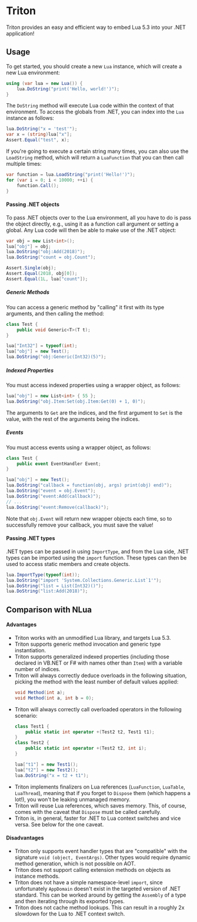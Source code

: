 # Triton

Triton provides an easy and efficient way to embed Lua 5.3 into your .NET application!

## Usage

To get started, you should create a new `Lua` instance, which will create a new Lua environment:
```csharp
using (var lua = new Lua()) {
    lua.DoString("print('Hello, world!')");
}
```

The `DoString` method will execute Lua code within the context of that environment. To access the globals from .NET, you can index into the `Lua` instance as follows:
```csharp
lua.DoString("x = 'test'");
var x = (string)lua["x"];
Assert.Equal("test", x);
```

If you're going to execute a certain string many times, you can also use the `LoadString` method, which will return a `LuaFunction` that you can then call multiple times:
```csharp
var function = lua.LoadString("print('Hello!')");
for (var i = 0; i < 10000; ++i) {
    function.Call();
}
```

#### Passing .NET objects

To pass .NET objects over to the Lua environment, all you have to do is pass the object directly, e.g., using it as a function call argument or setting a global. Any Lua code will then be able to make use of the .NET object:
```csharp
var obj = new List<int>();
lua["obj"] = obj;
lua.DoString("obj:Add(2018)");
lua.DoString("count = obj.Count");

Assert.Single(obj);
Assert.Equal(2018, obj[0]);
Assert.Equal(1L, lua["count"]);
```

##### Generic Methods

You can access a generic method by "calling" it first with its type arguments, and then calling the method:
```csharp
class Test {
    public void Generic<T>(T t);
}

lua["Int32"] = typeof(int);
lua["obj"] = new Test();
lua.DoString("obj:Generic(Int32)(5)");
```

##### Indexed Properties

You must access indexed properties using a wrapper object, as follows:
```csharp
lua["obj"] = new List<int> { 55 };
lua.DoString("obj.Item:Set(obj.Item:Get(0) + 1, 0)");
```

The arguments to `Get` are the indices, and the first argument to `Set` is the value, with the rest of the arguments being the indices.

##### Events

You must access events using a wrapper object, as follows:
```csharp
class Test {
    public event EventHandler Event;
}

lua["obj"] = new Test();
lua.DoString("callback = function(obj, args) print(obj) end)");
lua.DoString("event = obj.Event");
lua.DoString("event:Add(callback)");
// ...
lua.DoString("event:Remove(callback)");
```

Note that `obj.Event` will return new wrapper objects each time, so to successfully remove your callback, you must save the value!

#### Passing .NET types

.NET types can be passed in using `ImportType`, and from the Lua side, .NET types can be imported using the `import` function. These types can then be used to access static members and create objects.
```csharp
lua.ImportType(typeof(int));
lua.DoString("import 'System.Collections.Generic.List`1'");
lua.DoString("list = List(Int32)()");
lua.DoString("list:Add(2018)");
```

## Comparison with NLua

#### Advantages

* Triton works with an unmodified Lua library, and targets Lua 5.3.
* Triton supports generic method invocation and generic type instantiation.
* Triton supports generalized indexed properties (including those declared in VB.NET or F# with names other than `Item`) with a variable number of indices.
* Triton will always correctly deduce overloads in the following situation, picking the method with the least number of default values applied:
  ```csharp
  void Method(int a);
  void Method(int a, int b = 0);
  ```
* Triton will always correctly call overloaded operators in the following scenario:
  ```csharp
  class Test1 {
      public static int operator +(Test2 t2, Test1 t1);
  }
  class Test2 {
      public static int operator +(Test2 t2, int i);
  }
  
  lua["t1"] = new Test1();
  lua["t2"] = new Test2();
  lua.DoString("x = t2 + t1");
  ```
* Triton implements finalizers on Lua references (`LuaFunction`, `LuaTable`, `LuaThread`), meaning that if you forget to `Dispose` them (which happens a lot!), you won't be leaking unmanaged memory.
* Triton will reuse Lua references, which saves memory. This, of course, comes with the caveat that `Dispose` must be called carefully.
* Triton is, in general, faster for .NET to Lua context switches and vice versa. See below for the one caveat.

#### Disadvantages
* Triton only supports event handler types that are "compatible" with the signature `void (object, EventArgs)`. Other types would require dynamic method generation, which is not possible on AOT.
* Triton does not support calling extension methods on objects as instance methods.
* Triton does not have a simple namespace-level `import`, since unfortunately `AppDomain` doesn't exist in the targeted version of .NET standard. This can be worked around by getting the `Assembly` of a type and then iterating through its exported types.
* Triton does not cache method lookups. This can result in a roughly 2x slowdown for the Lua to .NET context switch.